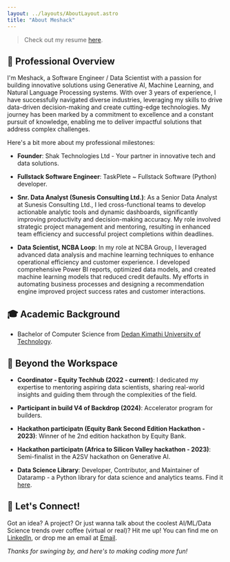 ```yaml
---
layout: ../layouts/AboutLayout.astro
title: "About Meshack"
---
```


> Check out my resume [here](https://github.com/Kimxons/meshack_resume/blob/main/Meshack%20Kitonga%20-%20resume'.pdf).

## 🌟 Professional Overview

I'm Meshack, a Software Engineer / Data Scientist with a passion for building innovative solutions using Generative AI, Machine Learning, and Natural Language Processing systems. With over 3 years of experience, I have successfully navigated diverse industries, leveraging my skills to drive data-driven decision-making and create cutting-edge technologies. My journey has been marked by a commitment to excellence and a constant pursuit of knowledge, enabling me to deliver impactful solutions that address complex challenges.

Here's a bit more about my professional milestones:

- **Founder**: Shak Technologies Ltd - Your partner in innovative tech and data solutions.

- **Fullstack Software Engineer**: TaskPlete ~ Fullstack Software (Python) developer.

- **Snr. Data Analyst (Sunesis Consulting Ltd.)**: As a Senior Data Analyst at Sunesis Consulting Ltd., I led cross-functional teams to develop actionable analytic tools and dynamic dashboards, significantly improving productivity and decision-making accuracy. My role involved strategic project management and mentoring, resulting in enhanced team efficiency and successful project completions within deadlines.

- **Data Scientist, NCBA Loop**: In my role at NCBA Group, I leveraged advanced data analysis and machine learning techniques to enhance operational efficiency and customer experience. I developed comprehensive Power BI reports, optimized data models, and created machine learning models that reduced credit defaults. My efforts in automating business processes and designing a recommendation engine improved project success rates and customer interactions.

## 🎓 Academic Background

<!-- - Master of Computer Science from the [Dedan Kimathi University of Technology](https://www.dkut.ac.ke/). - Ongoing -->

- Bachelor of Computer Science from [Dedan Kimathi University of Technology](https://www.dkut.ac.ke/).

## 🌱 Beyond the Workspace

- **Coordinator - Equity Techhub (2022 - current)**: I dedicated my expertise to mentoring aspiring data scientists, sharing real-world insights and guiding them through the complexities of the field.

- **Participant in build V4 of Backdrop (2024)**: Accelerator program for builders.

- **Hackathon participatn (Equity Bank Second Edition Hackathon - 2023)**: Winner of he 2nd edition hackathon by Equity Bank.

- **Hackathon participatn (Africa to Silicon Valley hackathon - 2023)**: Semi-finalist in the A2SV hackathon on Generative AI.

- **Data Science Library**: Developer, Contributor, and Maintainer of Dataramp - a Python library for data science and analytics teams. Find it [here](https://pypi.org/project/dataramp/).

## 🤝 Let's Connect!

Got an idea? A project? Or just wanna talk about the coolest AI/ML/Data Science trends over coffee (virtual or real)? Hit me up! You can find me on [LinkedIn](https://www.linkedin.com/in/meshack-kitonga-94336a121/), or drop me an email at [Email](mailto:kitongameshack9@gmail.com).

_Thanks for swinging by, and here's to making coding more fun!_
